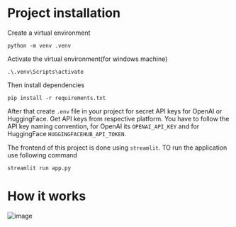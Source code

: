 # Project installation

Create a virtual environment
```
python -m venv .venv
```
Activate the virtual environment(for windows machine)
```
.\.venv\Scripts\activate
```

Then install dependencies

```
pip install -r requirements.txt
```
After that create `.env` file in your project for secret API keys for OpenAI or HuggingFace. Get API keys from respective platform. You have to follow the API key naming convention, for OpenAI its `OPENAI_API_KEY` and for HuggingFace `HUGGINGFACEHUB_API_TOKEN`.

The frontend of this project is done using `streamlit`. TO run the application use following command
```
streamlit run app.py
```

# How it works
![image](https://github.com/atiqbaqi/chat-with-pdf-streamlit/assets/73009994/d7e5475d-9adc-40de-af67-c1fadd173fdf)

